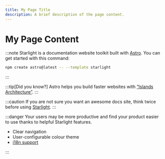 ```yaml
---
title: My Page Title
description: A brief description of the page content.
---
```


# My Page Content

:::note
Starlight is a documentation website toolkit built with [Astro](https://astro.build/). You can get started with this command:

```sh
npm create astro@latest -- --template starlight
```

:::

:::tip[Did you know?]
Astro helps you build faster websites with [“Islands Architecture”](https://docs.astro.build/en/concepts/islands/).
:::

:::caution
If you are not sure you want an awesome docs site, think twice before using [Starlight](/).
:::

:::danger
Your users may be more productive and find your product easier to use thanks to helpful Starlight features.

- Clear navigation
- User-configurable colour theme
- [i18n support](/guides/i18n/)

:::